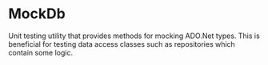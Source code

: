 # MockDb
Unit testing utility that provides methods for mocking ADO.Net types. This is beneficial for testing data access classes such as repositories which contain some logic.
